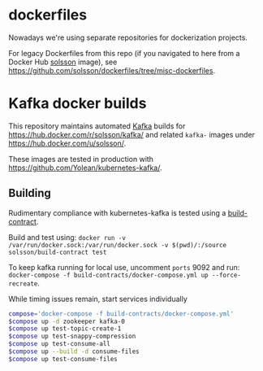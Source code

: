 # dockerfiles

Nowadays we're using separate repositories for dockerization projects.

For legacy Dockerfiles from this repo (if you navigated to here from a Docker Hub [solsson](https://hub.docker.com/u/solsson/) image),
see https://github.com/solsson/dockerfiles/tree/misc-dockerfiles.

# Kafka docker builds

This repository maintains automated [Kafka](http://kafka.apache.org/) builds for https://hub.docker.com/r/solsson/kafka/
and related `kafka-` images under https://hub.docker.com/u/solsson/.

These images are tested in production with https://github.com/Yolean/kubernetes-kafka/.

## Building

Rudimentary compliance with kubernetes-kafka is tested using a [build-contract](https://github.com/Yolean/build-contract/).

Build and test using: `docker run -v /var/run/docker.sock:/var/run/docker.sock -v $(pwd)/:/source solsson/build-contract test`

To keep kafka running for local use, uncomment `ports` 9092 and run: `docker-compose -f build-contracts/docker-compose.yml up --force-recreate`.

While timing issues remain, start services individually
```bash
compose='docker-compose -f build-contracts/docker-compose.yml'
$compose up -d zookeeper kafka-0
$compose up test-topic-create-1
$compose up test-snappy-compression
$compose up test-consume-all
$compose up --build -d consume-files
$compose up test-consume-files
```
